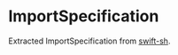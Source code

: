 # ImportSpecification

Extracted ImportSpecification from [swift-sh](https://github.com/mxcl/swift-sh).
